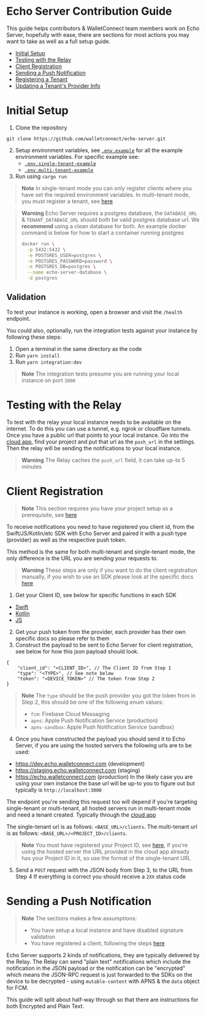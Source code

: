 # Echo Server Contribution Guide
This guide helps contributors & WalletConnect team members work on Echo Server,
hopefully with ease, there are sections for most actions you may want to take as
well as a full setup guide.

- [Initial Setup](#initial-setup)
- [Testing with the Relay](#testing-with-the-relay)
- [Client Registration](#client-registration)
- [Sending a Push Notification](#sending-a-push-notification)
- [Registering a Tenant](#registering-tenant)
- [Updating a Tenant's Provider Info](#updating-tenant)

# Initial Setup

1. Clone the repository
```
git clone https://github.com/walletconnect/echo-server.git
```
2. Setup environment variables, see [`.env.example`](./.env.example) for all
   the example environment variables. For specific example see:
   - [`.env.single-tenant-example`](./.env.single-tenant-example)
   - [`.env.multi-tenant-example`](./.env.multi-tenant-example)
3. Run using `cargo run`

> **Note**
> In single-tenant mode you can only register clients where you have set
> the required environment variables. In multi-tenant mode, you must register
> a tenant, see [here](#registering-tenants)

> **Warning**
> Echo Server requires a postgres database, the `DATABASE_URL` & `TENANT_DATABASE_URL`
> should both be valid postgres database url. We **recommend** using a clean database
> for both. An example docker command is below for how to start a container running postgres
> ```bash
> docker run \
>   -p 5432:5432 \
>   -e POSTGRES_USER=postgres \
>   -e POSTGRES_PASSWORD=password \
>   -e POSTGRES_DB=postgres \
>   --name echo-server-database \
>   -d postgres
> ```

## Validation
To test your instance is working, open a browser and visit the `/health` endpoint.

You could also, optionally, run the integration tests against your instance by
following these steps:
1. Open a terminal in the same directory as the code
2. Run `yarn install`
3. Run `yarn integration:dev`

> **Note**
> The integration tests presume you are running your local instance on 
> port `3000`

# Testing with the Relay
To test with the relay your local instance needs to be available on the internet.
To do this you can use a tunnel, e.g. ngrok or cloudflare tunnels. Once you have a
public url that points to your local instance. Go into the [cloud app](https://cloud.walletconnect.com),
find your project and put that url as the `push_url` in the settings. Then the relay
will be sending the notifications to your local instance.

> **Warning**
> The Relay caches the `push_url` field, it can take up-to 5 minutes

# Client Registration

> **Note**
> This section requires you have your project setup as a prerequisite, see
> [here](#initial-setup)

To receive notifications you need to have registered you client id, from the
Swift/JS/Kotlin/etc SDK with Echo Server and paired it with a push type (provider)
as well as the respective push token. 

This method is the same for both multi-tenant and single-tenant mode, the only
difference is the URL you are sending your requests to.

> **Warning**
> These steps are only if you want to do the client registration manually, if
> you wish to use an SDK please look at the specific docs [here](https://docs.walletconnect.com/2.0/api/push)

1. Get your Client ID, see below for specific functions in each SDK
  - [Swift](TODO)
  - [Kotlin](TODO)
  - [JS](https://github.com/WalletConnect/walletconnect-monorepo/blob/v2.0/packages/core/src/controllers/crypto.ts#L51)
2. Get your push token from the provider, each provider has their own specific
   docs so please refer to them
3. Construct the payload to be sent to Echo Server for client registration, see
   below for how this json payload should look.
```jsonc
{
    "client_id": "<CLIENT_ID>", // The Client ID from Step 1
    "type": "<TYPE>", // See note below
    "token": "<DEVICE_TOKEN>" // The token from Step 2
}
```
> **Note**
> The `type` should be the push provider you got the token from in Step 2,
> this should be one of the following enum values:
> - `fcm`: Firebase Cloud Messaging
> - `apns`: Apple Push Notification Service (production)
> - `apns-sandbox`: Apple Push Notification Service (sandbox)
4. Once you have constructed the payload you should send it to Echo Server, if
  you are using the hosted servers the following urls are to be used:
  - https://dev.echo.walletconnect.com (development)
  - https://staging.echo.walletconnect.com (staging)
  - https://echo.walletconnect.com (production)
  In the likely case you are using your own instance the base url will be up-to
  you to figure out but typically is `http://localhost:3000`

  The endpoint you're sending this request too will depend if you're targeting
  single-tenant or multi-tenant, all hosted servers run in multi-tenant mode and
  need a tenant created. Typically through the [cloud app](https://cloud.walletconnect.com)
  
  The single-tenant url is as follows: `<BASE_URL>/clients`.
  The multi-tenant url is as follows: `<BASE_URL>/<PROJECT_ID>/clients`.
  
  > **Note**
  > You must have registered your Project ID, see [here](#registering-tenant), if you're
  > using the hosted server the URL provided in the cloud app already has your
  > Project ID in it, so use the format of the single-tenant URL
5. Send a `POST` request with the JSON body from Step 3, to the URL from Step 4
  If everything is correct you should receive a `2XX` status code

# Sending a Push Notification

> **Note**
> The sections makes a few assumptions:
> - You have setup a local instance and have disabled signature validation
> - You have registered a client, following the steps [here](#client-registration)

Echo Server supports 2 kinds of notifications, they are typically delivered by
the Relay. The Relay can send "plain text" notifications which include the notification
in the JSON payload or the notification can be "encrypted" which means the JSON-RPC
request is just forwarded to the SDKs on the device to be decrypted - using
`mutable-content` with APNS & the `data` object for FCM.

This guide will split about half-way through so that there are instructions for
both Encrypted and Plain Text.